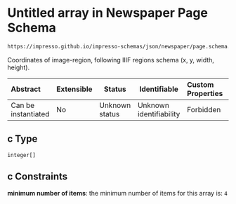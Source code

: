 # Untitled array in Newspaper Page Schema

```txt
https://impresso.github.io/impresso-schemas/json/newspaper/page.schema.json#/properties/r/items/properties/c
```

Coordinates of image-region, following IIIF regions schema (x, y, width, height).


| Abstract            | Extensible | Status         | Identifiable            | Custom Properties | Additional Properties | Access Restrictions | Defined In                                                           |
| :------------------ | ---------- | -------------- | ----------------------- | :---------------- | --------------------- | ------------------- | -------------------------------------------------------------------- |
| Can be instantiated | No         | Unknown status | Unknown identifiability | Forbidden         | Allowed               | none                | [page.schema.json\*](../out/page.schema.json "open original schema") |

## c Type

`integer[]`

## c Constraints

**minimum number of items**: the minimum number of items for this array is: `4`
